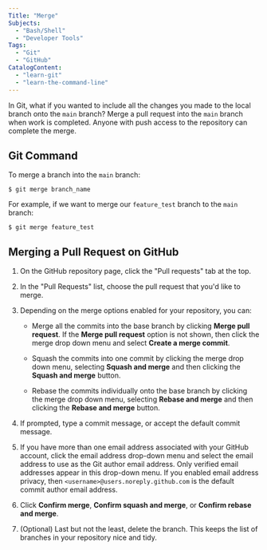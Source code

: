 ```yaml
---
Title: "Merge"
Subjects:
  - "Bash/Shell"
  - "Developer Tools"
Tags: 
  - "Git"
  - "GitHub"
CatalogContent:
  - "learn-git"
  - "learn-the-command-line"
---
```


In Git, what if you wanted to include all the changes you made to the local branch onto the `main` branch? Merge a pull request into the `main` branch when work is completed. Anyone with push access to the repository can complete the merge.

## Git Command

To merge a branch into the `main` branch:

```shell
$ git merge branch_name
```

For example, if we want to merge our `feature_test` branch to the `main` branch:

```shell
$ git merge feature_test
```

## Merging a Pull Request on GitHub

1. On the GitHub repository page, click the "Pull requests" tab at the top.

2. In the "Pull Requests" list, choose the pull request that you'd like to merge.

3. Depending on the merge options enabled for your repository, you can:

    - Merge all the commits into the base branch by clicking **Merge pull request**. If the **Merge pull request** option is not shown, then click the merge drop down menu and select **Create a merge commit**.

    - Squash the commits into one commit by clicking the merge drop down menu, selecting **Squash and merge** and then clicking the **Squash and merge** button.

    - Rebase the commits individually onto the base branch by clicking the merge drop down menu, selecting **Rebase and merge** and then clicking the **Rebase and merge** button.

4. If prompted, type a commit message, or accept the default commit message.

5. If you have more than one email address associated with your GitHub account, click the email address drop-down menu and select the email address to use as the Git author email address. Only verified email addresses appear in this drop-down menu. If you enabled email address privacy, then `<username>@users.noreply.github.com` is the default commit author email address.

6. Click **Confirm merge**, **Confirm squash and merge**, or **Confirm rebase and merge**.

7. (Optional) Last but not the least, delete the branch. This keeps the list of branches in your repository nice and tidy.
